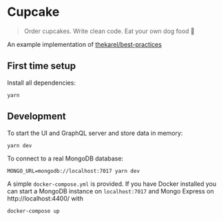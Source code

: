 # Cupcake

> Order cupcakes. Write clean code. Eat your own dog food 🧁

An example implementation of [thekarel/best-practices](https://github.com/thekarel/best-practices)

## First time setup

Install all dependencies:

```shell
yarn
```

## Development

To start the UI and GraphQL server and store data in memory:

```shell
yarn dev
```

To connect to a real MongoDB database:

```shell
MONGO_URL=mongodb://localhost:7017 yarn dev
```

A simple `docker-compose.yml` is provided. If you have Docker installed you can start a MongoDB instance on `localhost:7017` and Mongo Express on http://localhost:4400/ with

```shell
docker-compose up
```
